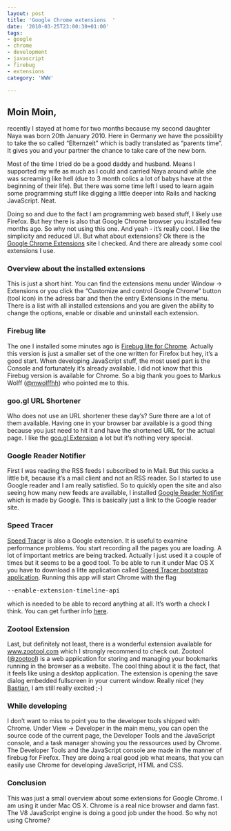 ```yaml
---
layout: post
title: 'Google Chrome extensions  '
date: '2010-03-25T23:00:30+01:00'
tags:
- google
- chrome
- development
- javascript
- firebug
- extensions
category: 'WWW'

---
```

<h2>Moin Moin,</h2>

<p>recently I stayed at home for two months because my second daughter Naya was born 20th January 2010. Here in Germany we have the possibility to take the so called &#8220;Elternzeit&#8221; which is badly translated as &#8220;parents time&#8221;. It gives you and your partner the chance to take care of the new born. </p>

<p>Most of the time I tried do be a good daddy and husband. Means I supported my wife as much as I could and carried Naya around while she was screaming like hell (due to 3 month colics a lot of babys have at the beginning of their life). But there was some time left I used to learn again some programming stuff like digging a little deeper into Rails and hacking JavaScript. Neat.</p>

<p>Doing so and due to the fact I am programming web based stuff, I likely use Firefox. But hey there is also that Google Chrome browser you installed few months ago. So why not using this one. And yeah - it&#8217;s really cool. I like the simplicity and reduced UI. But what about extensions? Ok there is the <a href="https://chrome.google.com/extensions" target="_blank">Google Chrome Extensions</a> site I checked. And there are already some cool extensions I use.</p>

<h3>Overview about the installed extensions</h3>

<p>This is just a short hint. You can find the extensions menu under Window -&gt; Extensions or you click the &#8220;Customize and control Google Chrome&#8221; button (tool icon) in the adress bar and then the entry Extensions in the menu. There is a list with all installed extensions and you are given the ability to change the options, enable or disable and uninstall each extension.</p>

<h3>Firebug lite</h3>

<p>The one I installed some minutes ago is <a href="https://chrome.google.com/extensions/detail/bmagokdooijbeehmkpknfglimnifench" target="_blank">Firebug lite for Chrome</a>.  Actually this version is just a smaller set of the one written for Firefox but hey, it&#8217;s a good start. When developing JavaScript stuff, the most used part is the Console and fortunately it&#8217;s already available. I did not know that this Firebug version is available for Chrome. So a big thank you goes to Markus Wolff (<a href="http://www.twitter.com/mwolffhh" target="_blank">@mwolffhh</a>) who pointed me to this.</p>

<h3>goo.gl URL Shortener</h3>

<p>Who does not use an URL shortener these day&#8217;s? Sure there are a lot of them available. Having one in your browser bar available is a good thing because you just need to hit it and have the shortened URL for the actual page. I like the <a href="https://chrome.google.com/extensions/detail/iblijlcdoidgdpfknkckljiocdbnlagk" target="_blank">goo.gl Extension</a> a lot but it&#8217;s nothing very special.</p>

<h3>Google Reader Notifier</h3>

<p>First I was reading the RSS feeds I subscribed to in Mail. But this sucks a little bit, because it&#8217;s a mail client and not an RSS reader. So I started to use Google reader and I am really satisfied. So to quickly open the site and also seeing how many new feeds are available, I installed <a href="https://chrome.google.com/extensions/detail/oaeemlcgfejmkohaddjlhnmaneccmbfb" target="_blank">Google Reader Notifier</a> which is made by Google. This is basically just a link to the Google reader site.</p>

<h3>Speed Tracer</h3>

<p><a href="https://chrome.google.com/extensions/detail/ognampngfcbddbfemdapefohjiobgbdl" target="_blank">Speed Trace</a>r is also a Google extension. It is useful to examine performance problems. You start recording all the pages you are loading. A lot of important metrics are being tracked. Actually I just used it a couple of times but it seems to be a good tool. To be able to run it under Mac OS X you have to download a litte application called <a href="http://dl.google.com/gwt/speedtracer/ChromeWithSpeedTracer.dmg" target="_blank">Speed Tracer bootstrap application</a>. Running this app will start Chrome with the flag
</p><pre>--enable-extension-timeline-api</pre> which is needed to be able to record anything at all. It&#8217;s worth a check I think. You can get further info <a href="http://code.google.com/webtoolkit/speedtracer/get-started.html" target="_blank">here</a>.

<h3>Zootool Extension</h3>

<p>Last, but definitely not least, there is a wonderful extension available for <a href="http://www.zootool.com" target="_blank"><a href="http://www.zootool.com" target="_blank">www.zootool.com</a></a> which I strongly recommend to check out. Zootool (<a href="http://www.twitter.com/zootool" target="_blank">@zootool</a>) is a web application for storing and managing your bookmarks running in the browser as a website. The cool thing about it is the fact, that it feels like using a desktop application.  The extension is opening the save dialog embedded fullscreen in your current window. Really nice! (hey <a href="http://www.twitter.com/bastianallgeier" target="_blank">Bastian</a>, I am still really excited ;-)</p>

<h3>While developing</h3>

<p>I don&#8217;t want to miss to point you to the developer tools shipped with Chrome. Under View -&gt; Developer in the main menu, you can open the source code of the current page,   the Developer Tools and the JavaScript console, and a task manager showing you the ressources used by Chrome. The Developer Tools and the JavaScript console are made in the manner of firebug for Firefox. They are doing a real good job what means, that you can easily use Chrome for developing JavaScript, HTML and CSS.</p>

<h3>Conclusion</h3>

<p>This was just a small overview about some extensions for Google Chrome. I am using it under Mac OS X. Chrome is a real nice browser and damn fast. The V8 JavaScript engine is doing a good job under the hood. So why not using Chrome?</p>
